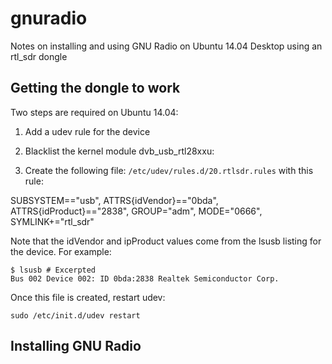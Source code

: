 # gnuradio
Notes on installing and using GNU Radio on Ubuntu 14.04 Desktop using an rtl_sdr dongle

## Getting the dongle to work
Two steps are required on Ubuntu 14.04:

1. Add a udev rule for the device
2. Blacklist the kernel module dvb_usb_rtl28xxu:

1. Create the following file: ```/etc/udev/rules.d/20.rtlsdr.rules``` with this rule:

SUBSYSTEM=="usb", ATTRS{idVendor}=="0bda", ATTRS{idProduct}=="2838", GROUP="adm", MODE="0666", SYMLINK+="rtl_sdr"

Note that the idVendor and ipProduct values come from the lsusb listing for the device. For example:
```
$ lsusb # Excerpted
Bus 002 Device 002: ID 0bda:2838 Realtek Semiconductor Corp.
```
Once this file is created, restart udev:
```
sudo /etc/init.d/udev restart
```
## Installing GNU Radio
